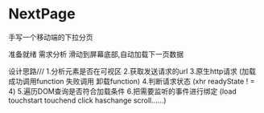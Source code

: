 # NextPage
手写一个移动端的下拉分页


准备就绪 需求分析
滑动到屏幕底部,自动加载下一页数据

设计思路///
1.分析元素是否在可视区
2.获取发送请求的url
3.原生http请求 (加载成功调用function 失败调用 卸载function)
4.判断请求状态 (xhr readyState ! = 4)
5.遍历DOM查询是否符合加载条件
6.把需要监听的事件进行绑定 (load touchstart touchend click haschange scroll......)
